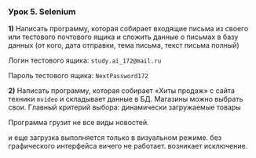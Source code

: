 ### Урок 5. Selenium
**1)** Написать программу, которая собирает входящие письма из своего или тестового почтового ящика и сложить данные о письмах в базу данных (от кого, дата отправки, тема письма, текст письма полный)

Логин тестового ящика: `study.ai_172@mail.ru`

Пароль тестового ящика: `NextPassword172`

**2)** Написать программу, которая собирает «Хиты продаж» с сайта техники `mvideo` и складывает данные в БД. Магазины можно выбрать свои. Главный критерий выбора: динамически загружаемые товары

Программа грузит не все виды новостей. 

и еще загрузка выполняется только в визуальном режиме. без графического интерфейса еичего не работает. возникает исключение. 

